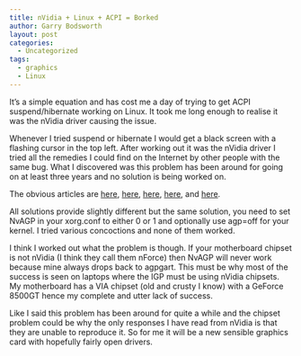 ```yaml
---
title: nVidia + Linux + ACPI = Borked
author: Garry Bodsworth
layout: post
categories:
  - Uncategorized
tags:
  - graphics
  - Linux
---
```

It&#8217;s a simple equation and has cost me a day of trying to get ACPI suspend/hibernate working on Linux. It took me long enough to realise it was the nVidia driver causing the issue.

Whenever I tried suspend or hibernate I would get a black screen with a flashing cursor in the top left. After working out it was the nVidia driver I tried all the remedies I could find on the Internet by other people with the same bug. What I discovered was this problem has been around for going on at least three years and no solution is being worked on.

The obvious articles are [here][1], [here][2], [here][3], [here][4], and [here][5].

All solutions provide slightly different but the same solution, you need to set NvAGP in your xorg.conf to either 0 or 1 and optionally use agp=off for your kernel. I tried various concoctions and none of them worked.

I think I worked out what the problem is though. If your motherboard chipset is not nVidia (I think they call them nForce) then NvAGP will never work because mine always drops back to agpgart. This must be why most of the success is seen on laptops where the IGP must be using nVidia chipsets. My motherboard has a VIA chipset (old and crusty I know) with a GeForce 8500GT hence my complete and utter lack of success.

Like I said this problem has been around for quite a while and the chipset problem could be why the only responses I have read from nVidia is that they are unable to reproduce it. So for me it will be a new sensible graphics card with hopefully fairly open drivers.

 [1]: http://www.amitsrivastava.net/2008-03-23-hibernate-suspend-resolved-ubuntu-gutsy-nvidia-dell-vostro/
 [2]: https://help.ubuntu.com/community/NvidiaLaptopBinaryDriverSuspend
 [3]: http://us.download.nvidia.com/XFree86/Linux-x86/1.0-9755/README/appendix-f.html
 [4]: http://en.opensuse.org/Talk:NVidia_Suspend_HOWTO
 [5]: http://susewiki.org/index.php?title=Suspending_with_the_NVidia_drivers